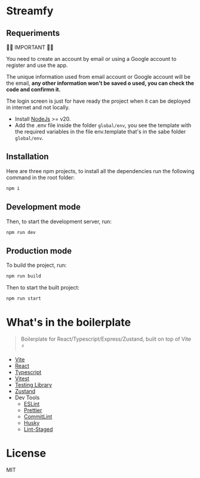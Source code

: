 # Streamfy

## Requeriments

🚨🚨 IMPORTANT 🚨🚨

You need to create an account by email or using a Google account to register and use the app.

The unique information used from email account or Google account will be the email, **any other information won't be saved o used, you can check the code and confirmn it.**

The login screen is just for have ready the project when it can be deployed in internet and not locally. 

- Install [NodeJs](https://nodejs.org/en) >= v20.
- Add the .env file inside the folder `global/env`, you see the template with the required variables in the file env.template that's in the sabe folder `global/env`.

## Installation

Here are three npm projects, to install all the dependencies run the following command in the root folder:

```Bash
npm i
```

## Development mode

Then, to start the development server, run:

```Bash
npm run dev
```

## Production mode

To build the project, run:

```Bash
npm run build
```

Then to start the built project:

```Bash
npm run start
```

# What's in the boilerplate

> Boilerplate for React/Typescript/Express/Zustand, built on top of Vite ⚡️

- [Vite](https://vitejs.dev/)
- [React](https://reactjs.org/)
- [Typescript](https://www.typescriptlang.org/)
- [Vitest](https://vitest.dev/)
- [Testing Library](https://testing-library.com/)
- [Zustand](https://zustand-demo.pmnd.rs)
- Dev Tools
  - [ESLint](https://eslint.org/)
  - [Prettier](https://prettier.io/)
  - [CommitLint](https://commitlint.js.org/#/)
  - [Husky](https://typicode.github.io/husky/#/)
  - [Lint-Staged](https://github.com/okonet/lint-staged)


# License

MIT
